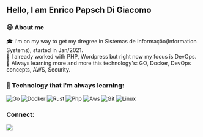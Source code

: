 ## Hello, I am Enrico Papsch Di Giacomo

### 😄 About me

🎓 I'm on my way to get my dregree in Sistemas de Informação(Information Systems), started in Jan/2021.</br>
📖 I already worked with PHP, Wordpress but right now my focus is DevOps.</br>
🌵 Always learning more and more this technology's: GO, Docker, DevOps concepts, AWS, Security.</br>

### 🚀 Technology that I'm always learning:</br>

![Go](https://img.shields.io/badge/Go-00ADD8?style=for-the-badge&logo=go&logoColor=white) 
![Docker](https://img.shields.io/badge/Docker-2496ED?style=for-the-badge&logo=docker&logoColor=white) 
![Rust](https://img.shields.io/badge/Rust-000000?style=for-the-badge&logo=rust&logoColor=white) 
![Php](https://img.shields.io/badge/PHP-777BB4?style=for-the-badge&logo=php&logoColor=white) 
![Aws](https://img.shields.io/badge/Amazon_AWS-232F3E?style=for-the-badge&logo=amazon-aws&logoColor=white)
![Git](https://img.shields.io/badge/Git-E34F26?style=for-the-badge&logo=git&logoColor=white)
![Linux](https://img.shields.io/badge/Linux-E34F26?style=for-the-badge&logo=linux&logoColor=black)

### Connect:
<a href="https://www.linkedin.com/in/enrico-papsch-di-giacomo-418427207/"><img src="https://img.shields.io/badge/LinkedIn-0077B5?style=for-the-badge&logo=linkedin&logoColor=white"  href="https://www.linkedin.com/in/enrico-papsch-di-giacomo-418427207/"/></a>
